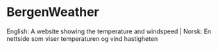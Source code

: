 # BergenWeather
English: A website showing the temperature and windspeed | Norsk: En nettside som viser temperaturen og vind hastigheten 
